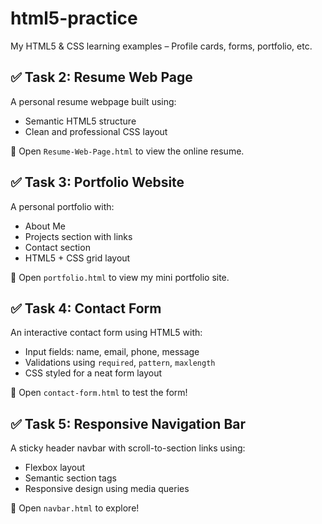# html5-practice
My HTML5 &amp; CSS learning examples – Profile cards, forms, portfolio, etc.

## ✅ Task 2: Resume Web Page

A personal resume webpage built using:
- Semantic HTML5 structure
- Clean and professional CSS layout

🔗 Open `Resume-Web-Page.html` to view the online resume.

## ✅ Task 3: Portfolio Website

A personal portfolio with:
- About Me
- Projects section with links
- Contact section
- HTML5 + CSS grid layout

🔗 Open `portfolio.html` to view my mini portfolio site.


## ✅ Task 4: Contact Form

An interactive contact form using HTML5 with:
- Input fields: name, email, phone, message
- Validations using `required`, `pattern`, `maxlength`
- CSS styled for a neat form layout

🔗 Open `contact-form.html` to test the form!


## ✅ Task 5: Responsive Navigation Bar

A sticky header navbar with scroll-to-section links using:
- Flexbox layout
- Semantic section tags
- Responsive design using media queries

🔗 Open `navbar.html` to explore!


